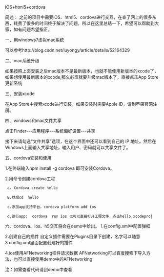 iOS+html5+cordova

简述：
之前的项目中需要iOS、html5、cordova进行交互，在查了网上的很多东西，耗费了很多的时间终于解决了问题，所以在这里总结一下，希望可以帮助到大家，如有问题希望指正。

一、用windows7虚拟mac系统

可以参考http://blog.csdn.net/luyongy/article/details/52164329

二、mac系统升级

如果按照上面安装之后mac版本不是最新版本，也就不能使用新版本的xcode了，如果想使用最新版本的xcode,那么必须就要升级mac版本了，直接点击App Store更新系统

三、安装xcode

   在App Store中搜索xcode进行安装，如果安装时需要Apple ID，请到苹果官网注册。
   
四、windows和mac文件共享

   点击Finder---应用程序---系统偏好设置---共享
   
   接下来请勾选“文件共享”选项，在这个界面中还可以看到自己的 IP 地址。然后在Windows上面输入共享地址，输入用户、密码就可以共享文件了。
   
五、cordova安装和使用

   1.在终端输入npm install -g cordova 即可安装Cordova。
   
   2.用命令创建cordova工程
   
     a. Cordova create hello
     
     B.然后cd  hello
     
     c.添加app支持平台，cordova platform add ios
     
     d.运行app:  cordova  run ios 也可以直接打开工程文件，点击hello.xcodeproj
     

六、cordova、ios、h5交互将会在demo中给出。
   1.在config.xml中配置弹框
        
   2.创建自己的插件
      自定义插件需要在Plugins目录下创建，名字可以随意
   3.config.xml里面配置创建好的插件
     
   4.ios使用AFNetworking插件请求数据
AFNetworking可以百度搜索下导入方法，也可以直接使用demo中的AFNetworking


注：如需查看代码请到demo中查看
